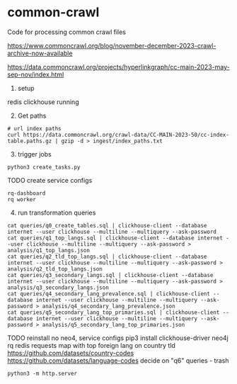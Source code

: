 # common-crawl

Code for processing common crawl files

https://www.commoncrawl.org/blog/november-december-2023-crawl-archive-now-available

https://data.commoncrawl.org/projects/hyperlinkgraph/cc-main-2023-may-sep-nov/index.html

1. setup

redis clickhouse running

2. Get paths

```
# url index paths
curl https://data.commoncrawl.org/crawl-data/CC-MAIN-2023-50/cc-index-table.paths.gz | gzip -d > ingest/index_paths.txt
```

3. trigger jobs

```
python3 create_tasks.py
```

TODO create service configs

```
rq-dashboard
rq worker
```

4. run transformation queries

```
cat queries/q0_create_tables.sql | clickhouse-client --database internet --user clickhouse --multiline --multiquery --ask-password
cat queries/q1_top_langs.sql | clickhouse-client --database internet --user clickhouse --multiline --multiquery --ask-password > analysis/q1_top_langs.json
cat queries/q2_tld_top_langs.sql | clickhouse-client --database internet --user clickhouse --multiline --multiquery --ask-password > analysis/q2_tld_top_langs.json
cat queries/q3_secondary_langs.sql | clickhouse-client --database internet --user clickhouse --multiline --multiquery --ask-password > analysis/q3_secondary_langs.json
cat queries/q4_secondary_lang_prevalence.sql | clickhouse-client --database internet --user clickhouse --multiline --multiquery --ask-password > analysis/q4_secondary_lang_prevalence.json
cat queries/q5_secondary_lang_top_primaries.sql | clickhouse-client --database internet --user clickhouse --multiline --multiquery --ask-password > analysis/q5_secondary_lang_top_primaries.json
```

TODO
reinstall no neo4, service configs
pip3 install clickhouse-driver neo4j rq redis requests
map with top foreign lang on country tld
https://github.com/datasets/country-codes
https://github.com/datasets/language-codes
decide on "q6" queries - trash
```
python3 -m http.server
```